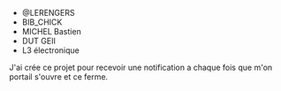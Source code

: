 - @LERENGERS
- BIB_CHICK
- MICHEL Bastien
- DUT GEII
- L3 électronique

J'ai crée ce projet pour recevoir une notification a chaque fois que m'on portail s'ouvre et ce ferme.

<!---
LERENGERS/LERENGERS is a ✨ special ✨ repository because its `README.md` (this file) appears on your GitHub profile.
You can click the Preview link to take a look at your changes.
--->
